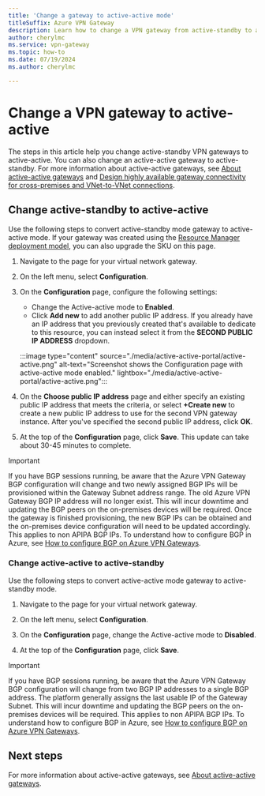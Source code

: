 ```yaml
---
title: 'Change a gateway to active-active mode'
titleSuffix: Azure VPN Gateway
description: Learn how to change a VPN gateway from active-standby to active-active.
author: cherylmc
ms.service: vpn-gateway
ms.topic: how-to
ms.date: 07/19/2024
ms.author: cherylmc

---
```


# Change a VPN gateway to active-active

The steps in this article help you change active-standby VPN gateways to active-active. You can also change an active-active gateway to active-standby. For more information about active-active gateways, see [About active-active gateways](about-active-active-gateways.md) and [Design highly available gateway connectivity for cross-premises and VNet-to-VNet connections](vpn-gateway-highlyavailable.md).

## Change active-standby to active-active

Use the following steps to convert active-standby mode gateway to active-active mode. If your gateway was created using the [Resource Manager deployment model](../azure-resource-manager/management/deployment-models.md), you can also upgrade the SKU on this page.

1. Navigate to the page for your virtual network gateway.

1. On the left menu, select **Configuration**.

1. On the **Configuration** page, configure the following settings:

   * Change the Active-active mode to **Enabled**.
   * Click **Add new** to add another public IP address. If you already have an IP address that you previously created that's available to dedicate to this resource, you can instead select it from the **SECOND PUBLIC IP ADDRESS** dropdown.

   :::image type="content" source="./media/active-active-portal/active-active.png" alt-text="Screenshot shows the Configuration page with active-active mode enabled." lightbox="./media/active-active-portal/active-active.png":::

1. On the **Choose public IP address** page and either specify an existing public IP address that meets the criteria, or select **+Create new** to create a new public IP address to use for the second VPN gateway instance. After you've specified the second public IP address, click **OK**.

1. At the top of the **Configuration** page, click **Save**. This update can take about 30-45 minutes to complete.

> [!IMPORTANT]
> If you have BGP sessions running, be aware that the Azure VPN Gateway BGP configuration will change and two newly assigned BGP IPs will be provisioned within the Gateway Subnet address range. The old Azure VPN Gateway BGP IP address will no longer exist. This will incur downtime and updating the BGP peers on the on-premises devices will be required. Once the gateway is finished provisioning, the new BGP IPs can be obtained and the on-premises device configuration will need to be updated accordingly. This applies to non APIPA BGP IPs. To understand how to configure BGP in Azure, see [How to configure BGP on Azure VPN Gateways](bgp-howto.md).
>

### Change active-active to active-standby

Use the following steps to convert active-active mode gateway to active-standby mode.

1. Navigate to the page for your virtual network gateway.

1. On the left menu, select **Configuration**.

1. On the **Configuration** page, change the Active-active mode to **Disabled**.

1. At the top of the **Configuration** page, click **Save**.

> [!IMPORTANT]
> If you have BGP sessions running, be aware that the Azure VPN Gateway BGP configuration will change from two BGP IP addresses to a single BGP address. The platform generally assigns the last usable IP of the Gateway Subnet. This will incur downtime and updating the BGP peers on the on-premises devices will be required. This applies to non APIPA BGP IPs. To understand how to configure BGP in Azure, see [How to configure BGP on Azure VPN Gateways](bgp-howto.md).
>

## Next steps

For more information about active-active gateways, see [About active-active gateways](vpn-gateway-about-vpn-gateway-settings.md#active).
